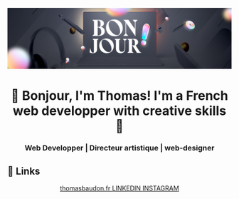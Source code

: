 <p align="center">
  <img src="./img/bandeau-home.jpg" alt="Hi, I'm Thomas! 👋 I'm a French web developper with creative skills">
</p>

<h1 align="center"> 👋 Bonjour, I'm Thomas! I'm a French web developper with creative skills 👋 </h1>
<h3 align="center"> Web Developper | Directeur artistique | web-designer</h3>

## :link: Links

<p align="center">
  <a href="https://www.thomasbaudon.fr/"> thomasbaudon.fr </a>
  <a href="https://www.linkedin.com/in/thomas-baudon-985323a6/"> LINKEDIN </a>
  <a href="https://www.instagram.com/__toma_b/?hl=fr"> INSTAGRAM </a>
</p>

